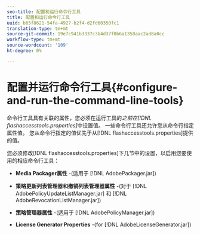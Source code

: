 ```yaml
---
seo-title: 配置和运行命令行工具
title: 配置和运行命令行工具
uuid: b65f8621-54fa-4927-b2f4-d2fd60350fc1
translation-type: tm+mt
source-git-commit: 19e7c941b3337c3b4d37f0b6a1350aac2ad8a0cc
workflow-type: tm+mt
source-wordcount: '109'
ht-degree: 0%

---
```



# 配置并运行命令行工具{#configure-and-run-the-command-line-tools}

命令行工具具有关联的属性，您必须在运行工具的&#x200B;*之前在[!DNL flashaccesstools.properties]*&#x200B;中设置值。 一些命令行工具还允许您从命令行指定属性值。 您从命令行指定的值优先于从[!DNL flashaccesstools.properties]提供的值。

您必须修改[!DNL flashaccesstools.properties]下几节中的设置，以启用您要使用的相应命令行工具：

* **Media Packager属性** -(适用于 [!DNL AdobePackager.jar])

* **策略更新列表管理器和撤销列表管理器属性** -(对于 [!DNL AdobePolicyUpdateListManager.jar] 和 [!DNL AdobeRevocationListManager.jar])

* **策略管理器属性** -(适用于 [!DNL AdobePolicyManager.jar])

* **License Generator Properties**  -(for [!DNL AdobeLicenseGenerator.jar])